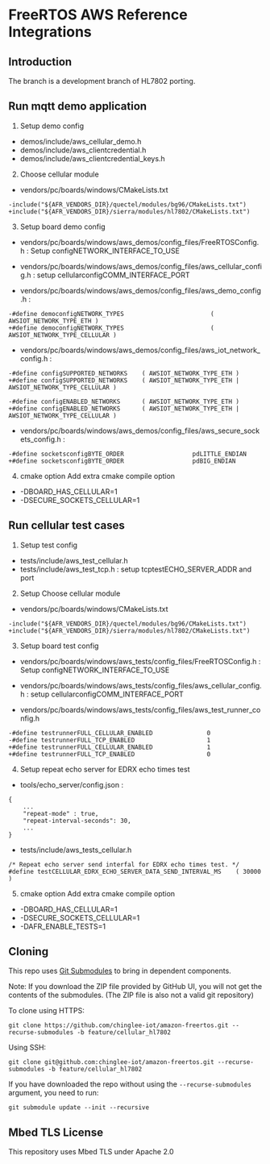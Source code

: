 # FreeRTOS AWS Reference Integrations

## Introduction

The branch is a development branch of HL7802 porting.

## Run mqtt demo application
1. Setup demo config
  - demos/include/aws_cellular_demo.h
  - demos/include/aws_clientcredential.h
  - demos/include/aws_clientcredential_keys.h

2. Choose cellular module
  - vendors/pc/boards/windows/CMakeLists.txt
```
-include("${AFR_VENDORS_DIR}/quectel/modules/bg96/CMakeLists.txt")
+include("${AFR_VENDORS_DIR}/sierra/modules/hl7802/CMakeLists.txt")
```

3. Setup board demo config
  - vendors/pc/boards/windows/aws_demos/config_files/FreeRTOSConfig.h : Setup configNETWORK_INTERFACE_TO_USE

  - vendors/pc/boards/windows/aws_demos/config_files/aws_cellular_config.h : setup cellularconfigCOMM_INTERFACE_PORT

  - vendors/pc/boards/windows/aws_demos/config_files/aws_demo_config.h :
```
-#define democonfigNETWORK_TYPES                        ( AWSIOT_NETWORK_TYPE_ETH )
+#define democonfigNETWORK_TYPES                        ( AWSIOT_NETWORK_TYPE_CELLULAR )
```
  - vendors/pc/boards/windows/aws_demos/config_files/aws_iot_network_config.h : 
```
-#define configSUPPORTED_NETWORKS    ( AWSIOT_NETWORK_TYPE_ETH )
+#define configSUPPORTED_NETWORKS    ( AWSIOT_NETWORK_TYPE_ETH | AWSIOT_NETWORK_TYPE_CELLULAR )

-#define configENABLED_NETWORKS      ( AWSIOT_NETWORK_TYPE_ETH )
+#define configENABLED_NETWORKS      ( AWSIOT_NETWORK_TYPE_ETH | AWSIOT_NETWORK_TYPE_CELLULAR )

```
  - vendors/pc/boards/windows/aws_demos/config_files/aws_secure_sockets_config.h : 
```
-#define socketsconfigBYTE_ORDER                   pdLITTLE_ENDIAN
+#define socketsconfigBYTE_ORDER                   pdBIG_ENDIAN
```

4. cmake option
Add extra cmake compile option
  - -DBOARD_HAS_CELLULAR=1
  - -DSECURE_SOCKETS_CELLULAR=1

## Run cellular test cases
1. Setup test config
  - tests/include/aws_test_cellular.h
  - tests/include/aws_test_tcp.h : setup tcptestECHO_SERVER_ADDR and port

2. Setup Choose cellular module
  - vendors/pc/boards/windows/CMakeLists.txt
```
-include("${AFR_VENDORS_DIR}/quectel/modules/bg96/CMakeLists.txt")
+include("${AFR_VENDORS_DIR}/sierra/modules/hl7802/CMakeLists.txt")
```

3. Setup board test config
  - vendors/pc/boards/windows/aws_tests/config_files/FreeRTOSConfig.h : Setup configNETWORK_INTERFACE_TO_USE

  - vendors/pc/boards/windows/aws_tests/config_files/aws_cellular_config.h : setup cellularconfigCOMM_INTERFACE_PORT

  - vendors/pc/boards/windows/aws_tests/config_files/aws_test_runner_config.h
```
-#define testrunnerFULL_CELLULAR_ENABLED               0
-#define testrunnerFULL_TCP_ENABLED                    1
+#define testrunnerFULL_CELLULAR_ENABLED               1
+#define testrunnerFULL_TCP_ENABLED                    0

```
4. Setup repeat echo server for EDRX echo times test
  - tools/echo_server/config.json : 
```
{
    ...
    "repeat-mode" : true,
    "repeat-interval-seconds": 30,
    ...
}

```
  - tests/include/aws_tests_cellular.h
```
/* Repeat echo server send interfal for EDRX echo times test. */
#define testCELLULAR_EDRX_ECHO_SERVER_DATA_SEND_INTERVAL_MS    ( 30000 )
```

5. cmake option
Add extra cmake compile option
  - -DBOARD_HAS_CELLULAR=1
  - -DSECURE_SOCKETS_CELLULAR=1
  - -DAFR_ENABLE_TESTS=1

## Cloning
This repo uses [Git Submodules](https://git-scm.com/book/en/v2/Git-Tools-Submodules) to bring in dependent components.

Note: If you download the ZIP file provided by GitHub UI, you will not get the contents of the submodules. (The ZIP file is also not a valid git repository)

To clone using HTTPS:
```
git clone https://github.com/chinglee-iot/amazon-freertos.git --recurse-submodules -b feature/cellular_hl7802
```
Using SSH:
```
git clone git@github.com:chinglee-iot/amazon-freertos.git --recurse-submodules -b feature/cellular_hl7802
```

If you have downloaded the repo without using the `--recurse-submodules` argument, you need to run:
```
git submodule update --init --recursive
```


## Mbed TLS License
This repository uses Mbed TLS under Apache 2.0
